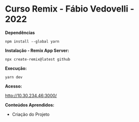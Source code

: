 # Curso Remix - Fábio Vedovelli - 2022  

**Dependências** 

    npm install --global yarn  

**Instalação - Remix App Server:** 

    npx create-remix@latest github
 

**Execução:**  

    yarn dev  

**Acesso:**  

http://10.30.234.46:3000/  

**Conteúdos Aprendidos:**

- Criação do Projeto
